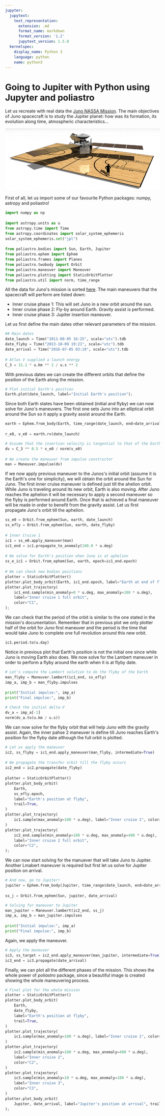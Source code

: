 ```yaml
---
jupyter:
  jupytext:
    text_representation:
      extension: .md
      format_name: markdown
      format_version: '1.2'
      jupytext_version: 1.5.0
  kernelspec:
    display_name: Python 3
    language: python
    name: python3
---
```


# Going to Jupiter with Python using Jupyter and poliastro

Let us recreate with real data the [Juno NASSA Mission](https://www.jpl.nasa.gov/news/press_kits/juno/overview/). The main objectives of Juno spacecraft is to study the Jupiter planet: how was its formation, its evolution along time, atmospheric characteristics...

![Juno Image](juno_spacecraft.png)

First of all, let us import some of our favourite Python packages: numpy, astropy and poliastro!

```python
import numpy as np

import astropy.units as u
from astropy.time import Time
from astropy.coordinates import solar_system_ephemeris
solar_system_ephemeris.set("jpl")

from poliastro.bodies import Sun, Earth, Jupiter
from poliastro.ephem import Ephem
from poliastro.frames import Planes
from poliastro.twobody import Orbit
from poliastro.maneuver import Maneuver
from poliastro.plotting import StaticOrbitPlotter
from poliastro.util import norm, time_range
```

All the data for Juno's mission is sorted [here](https://github.com/poliastro/poliastro/wiki/EuroPython:-Per-Python-ad-Astra). The main maneuvers that the spacecraft will perform are listed down:

* Inner cruise phase 1: This will set Juno in a new orbit around the sun.
* Inner cruise phase 2: Fly-by around Earth. Gravity assist is performed. 
* Inner cruise phase 3: Jupiter insertion maneuver.

Let us first define the main dates other relevant parameters of the mission.

```python
## Main dates
date_launch = Time("2011-08-05 16:25", scale="utc").tdb
date_flyby = Time("2013-10-09 19:21", scale="utc").tdb
date_arrival = Time("2016-07-05 03:18", scale="utc").tdb

# Atlas V supplied a launch energy
C_3 = 31.1 * u.km ** 2 / u.s ** 2
```

With previous dates we can create the different orbits that define the position of the Earth along the mission.

```python
# Plot initial Earth's position
Earth.plot(date_launch, label="Initial Earth's position");
```

Since both Earth states have been obtained (initial and flyby) we can now solve for Juno's maneuvers. The first one sets Juno into an elliptical orbit around the Sun so it apply a gravity assist around the Earth.

```python
earth = Ephem.from_body(Earth, time_range(date_launch, end=date_arrival, periods=500))

r_e0, v_e0 = earth.rv(date_launch)
```

```python
# Assume that the insertion velocity is tangential to that of the Earth
dv = C_3 ** 0.5 * v_e0 / norm(v_e0)

# We create the maneuver from impulse constructor
man = Maneuver.impulse(dv)
```

If we now apply previous maneuver to the Junos's initial orbit (assume it is the Earth's one for simplicity), we will obtain the orbit around the Sun for Juno. The first inner cruise maneuver is defined just till the ahelion orbit. While Juno is traveling around its new orbit, Earth is also moving. After Juno reaches the aphelion it will be necessary to apply a second maneuver so the flyby is performed around Earth. Once that is achieved a final maneuver will be made in order to benefit from the gravity assist. Let us first propagate Juno's orbit till the aphelion.

```python
ss_e0 = Orbit.from_ephem(Sun, earth, date_launch)
ss_efly = Orbit.from_ephem(Sun, earth, date_flyby)

# Inner Cruise 1
ic1 = ss_e0.apply_maneuver(man)
ic1_end = ic1.propagate_to_anomaly(180.0 * u.deg)

# We solve for Earth's position when Juno is at aphelion
ss_e_ic1 = Orbit.from_ephem(Sun, earth, epoch=ic1_end.epoch)

# We can check new bodies positions
plotter = StaticOrbitPlotter()
plotter.plot_body_orbit(Earth, ic1_end.epoch, label="Earth at end of flyby")
plotter.plot_trajectory(
    ic1_end.sample(min_anomaly=0 * u.deg, max_anomaly=180 * u.deg),
    label="Inner cruise 1 full orbit",
    color="C1",
);
```

We can check that the period of the orbit is similar to the one stated in the mission's documentation. Remember that in previous plot we only plotter half of the orbit for Juno first maneuver and the period is the time that would take Juno to complete one full revolution around this new orbit.

```python
ic1.period.to(u.day)
```

Notice in previous plot that Earth's position is not the initial one since while Juno is moving Earth also does. We now solve for the Lambert maneuver in order to perform a flyby around the earth when it is at flyby date.

```python
# Let's compute the Lambert solution to do the flyby of the Earth
man_flyby = Maneuver.lambert(ic1_end, ss_efly)
imp_a, imp_b = man_flyby.impulses

print("Initial impulse:", imp_a)
print("Final impulse:", imp_b)
```

```python
# Check the initial delta-V
dv_a = imp_a[-1]
norm(dv_a.to(u.km / u.s))
```

We can now solve for the flyby orbit that will help Juno with the gravity assist. Again, the inner pahse 2 maneuver is define till Juno reaches Earth's position for the flyby date although the full orbit is plotted.

```python
# Let us apply the maneuver
ic2, ss_flyby = ic1_end.apply_maneuver(man_flyby, intermediate=True)

# We propagate the transfer orbit till the flyby occurs
ic2_end = ic2.propagate(date_flyby)

plotter = StaticOrbitPlotter()
plotter.plot_body_orbit(
    Earth,
    ss_efly.epoch,
    label="Earth's position at flyby",
    trail=True,
)
plotter.plot_trajectory(
    ic1.sample(max_anomaly=180 * u.deg), label="Inner cruise 1", color="C1"
)
plotter.plot_trajectory(
    ic2_end.sample(min_anomaly=180 * u.deg, max_anomaly=400 * u.deg),
    label="Inner cruise 2 full orbit",
    color="C2",
);
```

We can now start solving for the manuever that will take Juno to Jupiter. Another Lmabert maneuver is required but first let us solve for Jupiter position on arrival.

```python
# And now, go to Jupiter!
jupiter = Ephem.from_body(Jupiter, time_range(date_launch, end=date_arrival))

ss_j = Orbit.from_ephem(Sun, jupiter, date_arrival)
```

```python
# Solving for maneuver to Jupiter
man_jupiter = Maneuver.lambert(ic2_end, ss_j)
imp_a, imp_b = man_jupiter.impulses

print("Initial impulse:", imp_a)
print("Final impulse:", imp_b)
```

Again, we apply the maneuver.

```python
# Apply the maneuver
ic3, ss_target = ic2_end.apply_maneuver(man_jupiter, intermediate=True)
ic3_end = ic3.propagate(date_arrival)
```

Finally, we can plot all the different phases of the mission. This shows the whole power of *poliastro* package, since a beautiful image is created showing the whole maneuvering process.

```python tags=["nbsphinx-thumbnail"]
# Final plot for the whole mission
plotter = StaticOrbitPlotter()
plotter.plot_body_orbit(
    Earth,
    date_flyby,
    label="Earth's position at flyby",
    trail=True,
)
plotter.plot_trajectory(
    ic1.sample(max_anomaly=180 * u.deg), label="Inner cruise 1", color="orange"
)
plotter.plot_trajectory(
    ic2.sample(min_anomaly=180 * u.deg, max_anomaly=400 * u.deg),
    label="Inner cruise 2",
    color="C2",
)
plotter.plot_trajectory(
    ic3.sample(min_anomaly=10 * u.deg, max_anomaly=180 * u.deg),
    label="Inner cruise 3",
    color="C3",
)
plotter.plot_body_orbit(
    Jupiter, date_arrival, label="Jupiter's position at arrival", trail=True
);
```
